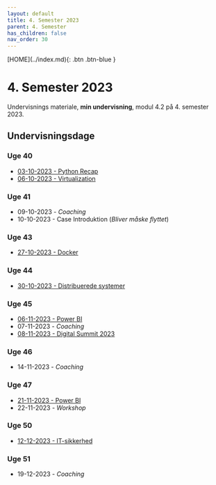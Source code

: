 ```yaml
---
layout: default
title: 4. Semester 2023
parent: 4. Semester
has_children: false
nav_order: 30
---
```


<span class="fs-1">
[HOME](../index.md){: .btn .btn-blue }
</span>

# 4. Semester 2023
Undervisnings materiale, **min undervisning**, modul 4.2 på 4. semester 2023.

## Undervisningsdage

### Uge 40
- [03-10-2023 - Python Recap](./python/index.md)
- [06-10-2023 - Virtualization](./virtualisering/index.md)

### Uge 41
- 09-10-2023 - *Coaching*
- 10-10-2023 - Case Introduktion (*Bliver måske flyttet*)

### Uge 43
- [27-10-2023 - Docker](./docker/index.md)

### Uge 44
- [30-10-2023 - Distribuerede systemer](./distribuerede_systemer/index.md)

### Uge 45
- [06-11-2023 - Power BI](./power_bi/index.md)
- 07-11-2023 - *Coaching*
- [08-11-2023 - Digital Summit 2023](https://event.ing.dk/digitaltechsummit)

### Uge 46
- 14-11-2023 - *Coaching*

### Uge 47
- [21-11-2023 - Power BI](./power_bi/index.md)
- 22-11-2023 - *Workshop*

### Uge 50
- [12-12-2023 - IT-sikkerhed](./it_security/index.md)

### Uge 51
- 19-12-2023 - *Coaching*